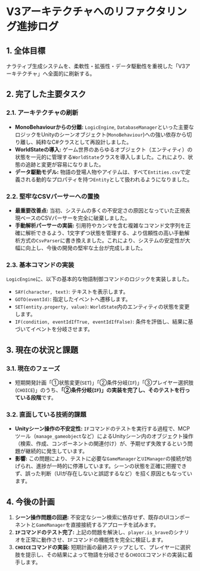 # V3アーキテクチャへのリファクタリング進捗ログ

## 1. 全体目標
ナラティブ生成システムを、柔軟性・拡張性・データ駆動性を重視した「V3アーキテクチャ」へ全面的に刷新する。

## 2. 完了した主要タスク

### 2.1. アーキテクチャの刷新
- **MonoBehaviourからの分離:** `LogicEngine`, `DatabaseManager`といった主要なロジックをUnityのシーンオブジェクト(`MonoBehaviour`)への強い依存から切り離し、純粋なC#クラスとして再設計しました。
- **WorldStateの導入:** ゲーム世界のあらゆるオブジェクト（エンティティ）の状態を一元的に管理する`WorldState`クラスを導入しました。これにより、状態の追跡と変更が容易になりました。
- **データ駆動モデル:** 物語の登場人物やアイテムは、すべて`Entities.csv`で定義される動的なプロパティを持つ`Entity`として扱われるようになりました。

### 2.2. 堅牢なCSVパーサーへの置換
- **最重要改善点:** 当初、システムの多くの不安定さの原因となっていた正規表現ベースのCSVパーサーを完全に破棄しました。
- **手動解析パーサーの実装:** 引用符やカンマを含む複雑なコマンド文字列を正確に解析できるよう、1文字ずつ状態を管理する、より信頼性の高い手動解析方式の`CsvParser`に書き換えました。これにより、システムの安定性が大幅に向上し、今後の開発の堅牢な土台が完成しました。

### 2.3. 基本コマンドの実装
`LogicEngine`に、以下の基本的な物語制御コマンドのロジックを実装しました。

- `SAY(character, text)`: テキストを表示します。
- `GOTO(eventId)`: 指定したイベントへ遷移します。
- `SET(entity.property, value)`: `WorldState`内のエンティティの状態を変更します。
- `IF(condition, eventIdIfTrue, eventIdIfFalse)`: 条件を評価し、結果に基づいてイベントを分岐させます。

## 3. 現在の状況と課題

### 3.1. 現在のフェーズ
- 短期開発計画「①状態変更(`SET`)」「②条件分岐(`IF`)」「③プレイヤー選択肢(`CHOICE`)」のうち、**「②条件分岐(`IF`)」の実装を完了し、そのテストを行っている段階**です。

### 3.2. 直面している技術的課題
- **Unityシーン操作の不安定性:** `IF`コマンドのテストを実行する過程で、MCPツール（`manage_gameobject`など）によるUnityシーン内のオブジェクト操作（検索、作成、コンポーネントの関連付け）が、予期せず失敗するという問題が継続的に発生しています。
- **影響:** この問題により、テストに必要な`GameManager`と`UIManager`の接続が妨げられ、進捗が一時的に停滞しています。シーンの状態を正確に把握できず、誤った判断（UIが存在しないと誤認するなど）を招く原因ともなっています。

## 4. 今後の計画

1.  **シーン操作問題の回避:** 不安定なシーン検索に依存せず、既存のUIコンポーネントと`GameManager`を直接接続するアプローチを試みます。
2.  **`IF`コマンドのテスト完了:** 上記の問題を解決し、`player.is_brave`のシナリオを正常に動作させ、`IF`コマンドの機能性を完全に検証します。
3.  **`CHOICE`コマンドの実装:** 短期計画の最終ステップとして、プレイヤーに選択肢を提示し、その結果によって物語を分岐させる`CHOICE`コマンドの実装に着手します。 